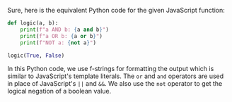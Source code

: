 Sure, here is the equivalent Python code for the given JavaScript function:

```python
def logic(a, b):
    print(f"a AND b: {a and b}")
    print(f"a OR b: {a or b}")
    print(f"NOT a: {not a}")

logic(True, False)
```

In this Python code, we use f-strings for formatting the output which is similar to JavaScript's template literals. The `or` and `and` operators are used in place of JavaScript's `||` and `&&`. We also use the `not` operator to get the logical negation of a boolean value.
